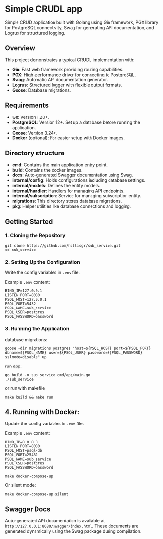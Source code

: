 # Simple CRUDL app

Simple CRUD application built with Golang using Gin framework, PGX library for PostgreSQL connectivity, Swag for generating API documentation, and Logrus for structured logging.

## Overview

This project demonstrates a typical CRUDL implementation with:

- **Gin**: Fast web framework providing routing capabilities.
- **PGX**: High-performance driver for connecting to PostgreSQL.
- **Swag**: Automatic API documentation generator.
- **Logrus**: Structured logger with flexible output formats.
- **Goose**: Database migrations.

## Requirements

- **Go**: Version 1.20+.
- **PostgreSQL**: Version 12+. Set up a database before running the application.
- **Goose**: Version 3.24+.
- **Docker** (optional): For easier setup with Docker images.

## Directory structure

- **cmd**: Contains the main application entry point.
- **build**: Contains the docker images.
- **docs**: Auto-generated Swagger documentation using Swag.
- **internal/config**: Holds configurations including database settings.
- **internal/models**: Defines the entity models.
- **internal/handler**: Handlers for managing API endpoints.
- **internal/subscription**: Service for managing subscription entity.
- **migrations**: This directory stores database migrations.
- **pkg**: Helper utilities like database connections and logging.

## Getting Started

### 1. Cloning the Repository

```
git clone https://github.com/hollisgr/sub_service.git
cd sub_service
```

### 2. Setting Up the Configuration

Write the config variables in `.env` file.

Example `.env` content:

```
BIND_IP=127.0.0.1
LISTEN_PORT=8080
PSQL_HOST=127.0.0.1
PSQL_PORT=5432
PSQL_NAME=sub_service
PSQL_USER=postgres
PSQL_PASSWORD=password
```

### 3. Running the Application

database migrations:
```
goose -dir migrations postgres "host=${PSQL_HOST} port=${PSQL_PORT} dbname=${PSQL_NAME} user=${PSQL_USER} password=${PSQL_PASSWORD} sslmode=disable" up
```

run app:
```
go build -o sub_service cmd/app/main.go
./sub_service
```

or run with makefile
```
make build && make run
```

## 4. Running with Docker:

Update the config variables in `.env` file.

Example `.env` content:

```
BIND_IP=0.0.0.0
LISTEN_PORT=8080
PSQL_HOST=psql-db
PSQL_PORT=25432
PSQL_NAME=sub_service
PSQL_USER=postgres
PSQL_PASSWORD=password
```

```
make docker-compose-up
```

Or silent mode:

```
make docker-compose-up-silent
```

## Swagger Docs

Auto-generated API documentation is available at `http://127.0.0.1:8080/swagger/index.html`. These documents are generated dynamically using the Swag package during compilation.
